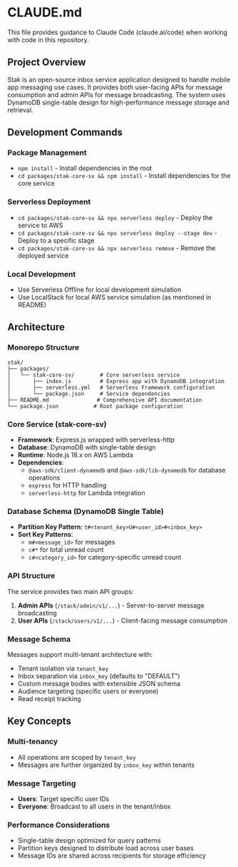 # CLAUDE.md

This file provides guidance to Claude Code (claude.ai/code) when working with code in this repository.

## Project Overview

Stak is an open-source inbox service application designed to handle mobile app messaging use cases. It provides both user-facing APIs for message consumption and admin APIs for message broadcasting. The system uses DynamoDB single-table design for high-performance message storage and retrieval.

## Development Commands

### Package Management
- `npm install` - Install dependencies in the root
- `cd packages/stak-core-sv && npm install` - Install dependencies for the core service

### Serverless Deployment
- `cd packages/stak-core-sv && npx serverless deploy` - Deploy the service to AWS
- `cd packages/stak-core-sv && npx serverless deploy --stage dev` - Deploy to a specific stage
- `cd packages/stak-core-sv && npx serverless remove` - Remove the deployed service

### Local Development
- Use Serverless Offline for local development simulation
- Use LocalStack for local AWS service simulation (as mentioned in README)

## Architecture

### Monorepo Structure
```
stak/
├── packages/
│   └── stak-core-sv/        # Core serverless service
│       ├── index.js         # Express app with DynamoDB integration
│       ├── serverless.yml   # Serverless Framework configuration
│       └── package.json     # Service dependencies
├── README.md               # Comprehensive API documentation
└── package.json           # Root package configuration
```

### Core Service (stak-core-sv)
- **Framework**: Express.js wrapped with serverless-http
- **Database**: DynamoDB with single-table design
- **Runtime**: Node.js 18.x on AWS Lambda
- **Dependencies**: 
  - `@aws-sdk/client-dynamodb` and `@aws-sdk/lib-dynamodb` for database operations
  - `express` for HTTP handling
  - `serverless-http` for Lambda integration

### Database Schema (DynamoDB Single Table)
- **Partition Key Pattern**: `t#<tenant_key>U#<user_id>#<inbox_key>`
- **Sort Key Patterns**:
  - `m#<message_id>` for messages
  - `c#*` for total unread count
  - `c#<category_id>` for category-specific unread count

### API Structure
The service provides two main API groups:
1. **Admin APIs** (`/stack/admin/v1/...`) - Server-to-server message broadcasting
2. **User APIs** (`/stack/users/v1/...`) - Client-facing message consumption

### Message Schema
Messages support multi-tenant architecture with:
- Tenant isolation via `tenant_key`
- Inbox separation via `inbox_key` (defaults to "DEFAULT")
- Custom message bodies with extensible JSON schema
- Audience targeting (specific users or everyone)
- Read receipt tracking

## Key Concepts

### Multi-tenancy
- All operations are scoped by `tenant_key`
- Messages are further organized by `inbox_key` within tenants

### Message Targeting
- **Users**: Target specific user IDs
- **Everyone**: Broadcast to all users in the tenant/inbox

### Performance Considerations
- Single-table design optimized for query patterns
- Partition keys designed to distribute load across user bases
- Message IDs are shared across recipients for storage efficiency